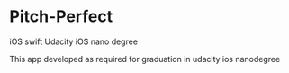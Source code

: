 # Pitch-Perfect
iOS swift Udacity iOS nano degree 

This app developed as required for graduation in udacity ios nanodegree 
